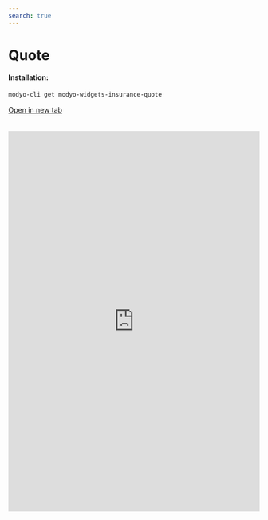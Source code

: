 ```yaml
---
search: true
---
```


# Quote <Badge text="Beta" type="warn"/>

#### Installation:

```bash
modyo-cli get modyo-widgets-insurance-quote
```

[Open in new tab](https://widgets-es.modyo.com/insurance/quote)

<iframe id="widgetFrame" src="https://widgets.modyo.com/insurance/quote" width="100%" frameBorder="0"  style="min-height:762px;overflow:auto;margin-top:20px;"/>

| Feature | Description
